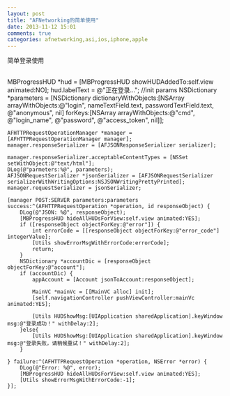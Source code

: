 ```yaml
---
layout: post
title: "AFNetworking的简单使用"
date: 2013-11-12 15:01
comments: true
categories: afnetworking,asi,ios,iphone,apple 
---
```

<p>简单登录使用</p><br>
<!-- lang: cpp -->
    MBProgressHUD *hud = [MBProgressHUD showHUDAddedTo:self.view animated:NO];
    hud.labelText = @"正在登录...";
    //init params
    NSDictionary *parameters = [NSDictionary dictionaryWithObjects:[NSArray arrayWithObjects:@"login", nameTextField.text, passwordTextField.text, @"anonymous", nil] forKeys:[NSArray arrayWithObjects:@"cmd", @"login_name", @"password", @"access_token", nil]];
    
    AFHTTPRequestOperationManager *manager = [AFHTTPRequestOperationManager manager];
    manager.responseSerializer = [AFJSONResponseSerializer serializer];
    
    manager.responseSerializer.acceptableContentTypes = [NSSet setWithObject:@"text/html"];
    DLog(@"parmeters:%@", parameters);
    AFJSONRequestSerializer *jsonSerializer = [AFJSONRequestSerializer serializerWithWritingOptions:NSJSONWritingPrettyPrinted];
    manager.requestSerializer = jsonSerializer;
    
    [manager POST:SERVER parameters:parameters success:^(AFHTTPRequestOperation *operation, id responseObject) {
        DLog(@"JSON: %@", responseObject);
        [MBProgressHUD hideAllHUDsForView:self.view animated:YES];
        if ([responseObject objectForKey:@"error"]) {
            int errorCode = [[responseObject objectForKey:@"error_code"] integerValue];
            [Utils showErrorMsgWithErrorCode:errorCode];
            return;
        }
        NSDictionary *accountDic = [responseObject objectForKey:@"account"];
        if (accountDic) {
            appAccount = [Account jsonToAccount:responseObject];

            MainVC *mainVc = [[MainVC alloc] init];
            [self.navigationController pushViewController:mainVc animated:YES];
            
            [Utils HUDShowMsg:[UIApplication sharedApplication].keyWindow msg:@"登录成功！" withDelay:2];
        }else{
            [Utils HUDShowMsg:[UIApplication sharedApplication].keyWindow msg:@"登录失败，请稍候重试！" withDelay:2];
        }
        
    } failure:^(AFHTTPRequestOperation *operation, NSError *error) {
        DLog(@"Error: %@", error);
        [MBProgressHUD hideAllHUDsForView:self.view animated:YES];
        [Utils showErrorMsgWithErrorCode:-1];
    }];

